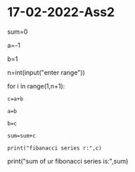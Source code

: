 # 17-02-2022-Ass2
sum=0

a=-1

b=1

n=int(input("enter range"))

for i in range(1,n+1):

    c=a+b

    a=b

    b=c

    sum=sum+c

    print("fibanacci series r:",c)

print("sum of ur fibonacci series is:",sum)
